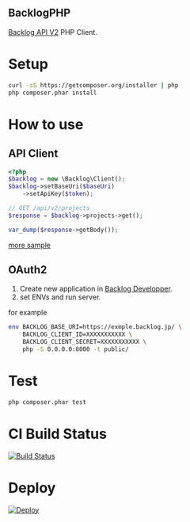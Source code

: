 BacklogPHP
---

[Backlog API V2](http://developer.nulab-inc.com/ja/docs/backlog/api/2/) PHP Client.

# Setup

```sh
curl -sS https://getcomposer.org/installer | php
php composer.phar install
```

# How to use

## API Client

```php
<?php
$backlog = new \Backlog\Client();
$backlog->setBaseUri($baseUri)
    ->setApiKey($token);

// GET /api/v2/projects
$response = $backlog->projects->get();

var_dump($response->getBody());
```

[more sample](https://github.com/ashikawa/BacklogPHP/blob/master/sample.php)

## OAuth2

1. Create new application in [Backlog Developper](https://www.backlog.jp/developer/applications/).
2. set ENVs and run server.

for example

```sh
env BACKLOG_BASE_URI=https://exmple.backlog.jp/ \
    BACKLOG_CLIENT_ID=XXXXXXXXXXX \
    BACKLOG_CLIENT_SECRET=XXXXXXXXXXX \
    php -S 0.0.0.0:8000 -t public/
```


# Test

```sh
php composer.phar test
```

# CI Build Status

[![Build Status](https://travis-ci.org/m-s-modified/BacklogPHP.svg?branch=master)](https://travis-ci.org/m-s-modified/BacklogPHP)

# Deploy

[![Deploy](https://www.herokucdn.com/deploy/button.png)](https://heroku.com/deploy?template=https://github.com/m-s-modified/BacklogPHP/tree/heroku)
